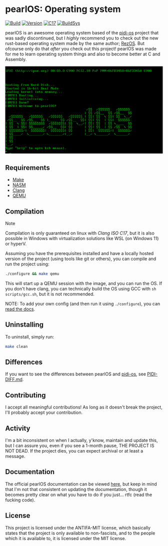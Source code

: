 # pearlOS: Operating system

[![Build](https://img.shields.io/github/actions/workflow/status/ElisStaaf/pearlOS/ci.yml?logo=Github&labelColor=17181B&label=Build)](/)
[![Version](https://img.shields.io/badge/Version-Octopus-FF0062?labelColor=17181B)](/)
[![C17](https://img.shields.io/badge/Standard-C17-A8B9CC?logo=C&labelColor=17181B)](/)
[![BuildSys](https://img.shields.io/badge/Build%20System-GNU%20Make-0F6713?logo=GNU&labelColor=17181B&logoColor=898484)](/)  

pearlOS is an awesome operating system based of the [pidi-os](https://github.com/GandelXIV/pidi-os)
project that was sadly discontinued, but I *highly* recommend you to check out the new rust-based
operating system made by the same author; [RezOS](https://github.com/GandelXIV/RezOS).
But ofcourse only do that *after* you check out this project! pearlOS was made
for me to learn operating system things and also to become better at C and Assembly.

[![pearlOS](https://github.com/ElisStaaf/pearlOS/raw/main/prod/boot.png)](https://github.com/ElisStaaf/pearlOS)

## Requirements

* [Make](https://www.gnu.org/software/make)
* [NASM](https://nasm.us)
* [Clang](https://clang.llvm.org/)
* [QEMU](https://www.qemu.org)

## Compilation

> [!NOTE]
> Compilation is only guaranteed on linux with *Clang ISO C17*,
> but it is also possible in Windows with virtualization
> solutions like WSL (on Windows 11) or hyperV.

Assuming you have the prerequisites installed and have a locally hosted version of the project (using tools like
git or others), you can compile and run the project using:
```sh
./configure && make qemu
```
This will start up a QEMU session with the image, and you can run the OS. If you don't have clang, you can
technically build the OS using GCC with ``sh scripts/gcc.sh``, but it is not recommended.

NOTE: To add your own config (and then run it using ``./configure``),
you can [read the docs](/doc/CONFIG.md).

## Uninstalling

To uninstall, simply run:
```sh
make clean
```

## Differences

If you want to see the differences between pearlOS and [pidi-os](https://github.com/GandelXIV/pidi-os),
see [PIDI-DIFF.md](/doc/PIDI-DIFF.md).

## Contributing

I accept all meaningful contributions! As long as it doesn't break the
project, I'll probably accept your contribution.

## Activity

I'm a bit inconsistent on when I actually, y'know, maintain and update this,
but I can assure you, even if you see a 1-month pause, THE PROJECT IS NOT DEAD.
If the project dies, you can expect archival or at least a message.

## Documentation

The official pearlOS documentation can be viewed [here](/doc), but keep
in mind that I'm not that consistent on updating the documentation,
though it becomes pretty clear on what you have to do if you just...
rtfc (read the fucking code).

## License

This project is licensed under the ANTIFA-MIT license, which basically states that
the project is only available to non-fascists, and to the people which it is available
to, it is licensed under the MIT license.